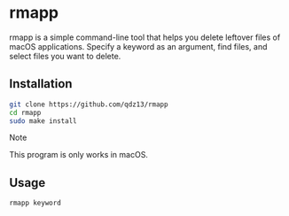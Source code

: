 # rmapp
rmapp is a simple command-line tool that helps you delete leftover files of macOS applications. Specify a keyword as an argument, find files, and select files you want to delete.

## Installation
```sh
git clone https://github.com/qdz13/rmapp
cd rmapp
sudo make install
```
> [!NOTE]
> This program is only works in macOS.

## Usage
```sh
rmapp keyword
```

